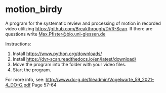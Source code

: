# motion_birdy
A program for the systematic review and processing of motion in recorded video utilizing https://github.com/Breakthrough/DVR-Scan.
If there are questions write Max.Pfister@bio.uni-giessen.de

Instructions:

  1. Install https://www.python.org/downloads/
  2. Install https://dvr-scan.readthedocs.io/en/latest/download/
  3. Move the program into the folder with your video files.
  4. Start the program.


For more info, see: http://www.do-g.de/fileadmin/Vogelwarte_59_2021-4_DO-G.pdf
Page 57-64
